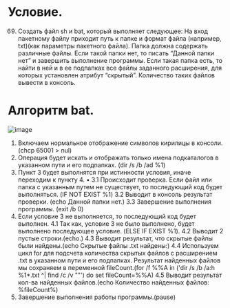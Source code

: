 
# Условие.
69. Создать файл sh и bat, который выполняет следующее: 
На вход пакетному файлу приходит путь к папке и формат файла (например, txt)(как параметры пакетного файла). Папка должна содержать различные файлы. Если такой папки нет, то писать “Данной папки нет” и завершить выполнение программы. Если такая папка есть, то найти в ней и в ее подпапках все файлы заданного расширения, для которых установлен атрибут “скрытый”. Количество таких файлов вывести в консоль.
# Алгоритм bat.
![image](https://github.com/iis-32170x/RPIIS/assets/144334182/c1a20772-08b9-4211-82f2-b810e37354f6)
1. Включаем нормальное отображение символов кирилицы в консоли. (chcp 65001 > nul)
2. Операция будет искать и отображать только имена подкаталогов в указанном пути и его подпапках. (dir /s /b /ad %1)
3. Пункт 3 будет выполнятся при истинности условия, иначе переходим к пункту 4.
• 3.1 Происходит проверка. Если файл или папка с указанным путем не существует, то последующий код будет выполняться. (IF NOT EXIST %1)
3.2 Выводит в консоль результат проверки. (echo Данной папки нет.)
3.3 Завершение выполнения программы. (exit /b 0)
5. Если условие 3 не выполняется, то последующий код будет выполнен.
4.1 Так как, условие 3 не было выполнено, будет выполнено последующее условие. (ELSE IF EXIST %1).
4.2 Выводит 2 пустые строки.(echo.)
4.3 Выводит результат, что скрытые файлы были найдены.(echo Скрытые файлы .txt найдены:)
4.4 Используем цикл for для подсчета количества скрытых файлов с расширением .txt в указанном пути и его подпапках. Результат найденных файлов мы сохраняем в переменной fileCount.(for /f %%A in ('dir /s /b /a:h %1\*.txt ^| find /c /v ""') do set fileCount=%%A)
4.5 Выводит результат кол-ва найденных файлов.(echo Количество найденных файлов: %fileCount%)
6. Завершение выполнения работы программы.(pause)
